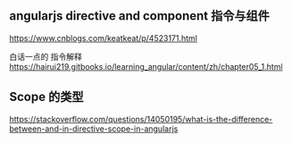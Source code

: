
## angularjs directive and component 指令与组件
https://www.cnblogs.com/keatkeat/p/4523171.html

白话一点的 指令解释
https://hairui219.gitbooks.io/learning_angular/content/zh/chapter05_1.html



## Scope 的类型
https://stackoverflow.com/questions/14050195/what-is-the-difference-between-and-in-directive-scope-in-angularjs
